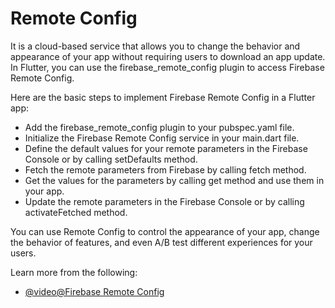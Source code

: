 # Remote Config

It is a cloud-based service that allows you to change the behavior and appearance of your app without requiring users to download an app update. In Flutter, you can use the firebase_remote_config plugin to access Firebase Remote Config.

Here are the basic steps to implement Firebase Remote Config in a Flutter app:

- Add the firebase_remote_config plugin to your pubspec.yaml file.
- Initialize the Firebase Remote Config service in your main.dart file.
- Define the default values for your remote parameters in the Firebase Console or by calling setDefaults method.
- Fetch the remote parameters from Firebase by calling fetch method.
- Get the values for the parameters by calling get method and use them in your app.
- Update the remote parameters in the Firebase Console or by calling activateFetched method.

You can use Remote Config to control the appearance of your app, change the behavior of features, and even A/B test different experiences for your users.

Learn more from the following:

- [@video@Firebase Remote Config](https://www.youtube.com/watch?v=34ExOdNEMXI)
